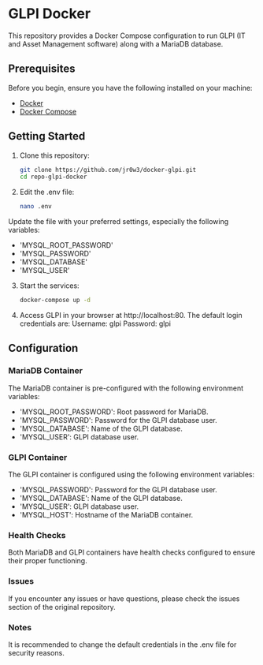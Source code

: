 # GLPI Docker

This repository provides a Docker Compose configuration to run GLPI (IT and Asset Management software) along with a MariaDB database.

## Prerequisites

Before you begin, ensure you have the following installed on your machine:

- [Docker](https://www.docker.com/)
- [Docker Compose](https://docs.docker.com/compose/)

## Getting Started

1. Clone this repository:

   ```bash
   git clone https://github.com/jr0w3/docker-glpi.git
   cd repo-glpi-docker
   ```
2. Edit the .env file:
   ```bash
   nano .env
   ```

Update the file with your preferred settings, especially the following variables:

* 'MYSQL_ROOT_PASSWORD'
* 'MYSQL_PASSWORD'
* 'MYSQL_DATABASE'
* 'MYSQL_USER'

3. Start the services:
   ```bash
   docker-compose up -d
   ```
4. Access GLPI in your browser at http://localhost:80. The default login credentials are:
    Username: glpi
    Password: glpi

## Configuration
### MariaDB Container
The MariaDB container is pre-configured with the following environment variables:

* 'MYSQL_ROOT_PASSWORD': Root password for MariaDB.
* 'MYSQL_PASSWORD': Password for the GLPI database user.
* 'MYSQL_DATABASE': Name of the GLPI database.
* 'MYSQL_USER': GLPI database user.

### GLPI Container
The GLPI container is configured using the following environment variables:

* 'MYSQL_PASSWORD': Password for the GLPI database user.
* 'MYSQL_DATABASE': Name of the GLPI database.
* 'MYSQL_USER': GLPI database user.
* 'MYSQL_HOST': Hostname of the MariaDB container.

### Health Checks
Both MariaDB and GLPI containers have health checks configured to ensure their proper functioning.

### Issues
If you encounter any issues or have questions, please check the issues section of the original repository.

### Notes
It is recommended to change the default credentials in the .env file for security reasons.  
